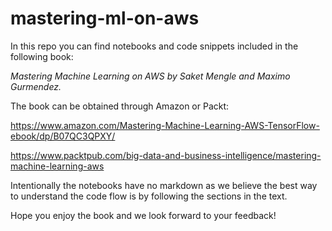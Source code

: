# mastering-ml-on-aws
In this repo you can find notebooks and code snippets included in the following book:

*Mastering Machine Learning on AWS by Saket Mengle and Maximo Gurmendez.*

The book can be obtained through Amazon or Packt:

https://www.amazon.com/Mastering-Machine-Learning-AWS-TensorFlow-ebook/dp/B07QC3QPXY/

https://www.packtpub.com/big-data-and-business-intelligence/mastering-machine-learning-aws

Intentionally the notebooks have no markdown as we believe the best way to understand the code flow is by following the sections in the text.

Hope you enjoy the book and we look forward to your feedback!


